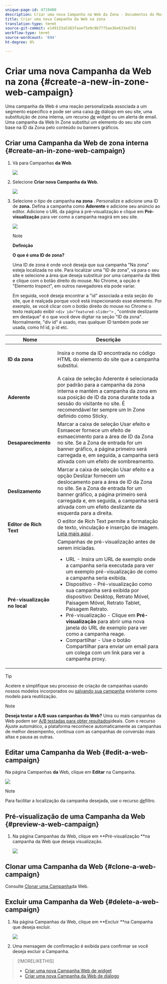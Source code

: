```yaml
---
unique-page-id: 4719400
description: Criar uma nova Campanha na Web da Zona - Documentos do Marketing - Documentação do produto
title: Criar uma nova Campanha da Web na zona
translation-type: tm+mt
source-git-commit: e149133a5383faaef5e9c9b7775ae36e633ed7b1
workflow-type: tm+mt
source-wordcount: '694'
ht-degree: 0%

---
```



# Criar uma nova Campanha da Web na zona {#create-a-new-in-zone-web-campaign}

Uma campanha da Web é uma reação personalizada associada a um segmento específico e pode ser uma caixa [de](create-a-new-dialog-web-campaign.md) diálogo em seu site, uma substituição de zona interna, um recurso [de](create-a-new-widget-web-campaign.md) widget ou um alerta de email. Uma campanha da Web In Zone substitui um elemento do seu site com base na ID da Zona pelo conteúdo ou banners gráficos.

## Criar uma Campanha da Web de zona interna {#create-an-in-zone-web-campaign}

1. Vá para Campanhas **da Web**.

   ![](assets/image2016-8-18-15-3a54-3a21.png)

1. Selecione **Criar nova Campanha da Web.**

   ![](assets/create-new-web-campaign-hand.png)

1. Selecione o tipo de campanha **na zona** . Personalize e adicione uma ID de **zona.** Defina a campanha como **Aderente** e adicione seu anúncio ao editor. Adicione o URL da página à pré-visualização e clique em **Pré-visualização** para ver como a campanha reagirá em seu site.

   ![](assets/new-3-1.png)

   >[!NOTE]
   >
   >**Definição**
   >
   >
   >**O que é uma ID de zona?**
   >
   >
   >Uma ID de zona é onde você deseja que sua campanha &quot;Na zona&quot; esteja localizada no site. Para localizar uma &quot;ID de zona&quot;, vá para o seu site e selecione a área que deseja substituir por uma campanha da Web e clique com o botão direito do mouse. No Chrome, a opção é &quot;Elemento Inspect&quot;, em outros navegadores ela pode variar.
   >
   >
   >Em seguida, você deseja encontrar a &quot;id&quot; associada a esta seção do site, que é realçada porque você está inspecionando esse elemento. Por exemplo, se você clicar com o botão direito do mouse no Chrome o texto realçado exibir `<div id="featured-slider">` , &quot;controle deslizante em destaque&quot; é o que você deve digitar na seção &quot;ID da zona&quot;. Normalmente, &quot;div id&quot; é usado, mas qualquer ID também pode ser usada, como h1 id, p id etc.

<table> 
 <thead> 
  <tr> 
   <th colspan="1" rowspan="1">Nome</th> 
   <th colspan="1" rowspan="1">Descrição</th> 
  </tr> 
 </thead> 
 <tbody> 
  <tr> 
   <td colspan="1" rowspan="1"><strong> ID da zona </strong></td> 
   <td colspan="1" rowspan="1"><p>Insira o nome da ID encontrada no código HTML do elemento do site que a campanha substitui.</p></td> 
  </tr> 
  <tr> 
   <td colspan="1" rowspan="1"><p><strong> Aderente </strong></p></td> 
   <td colspan="1" rowspan="1">A caixa de seleção Aderente é selecionada por padrão para a campanha da zona interna e mantém a campanha da zona em sua posição de ID da zona durante toda a sessão do visitante no site. É recomendável ter sempre um In Zone definido como Sticky.</td> 
  </tr> 
  <tr> 
   <td colspan="1" rowspan="1"><p><strong> Desaparecimento</strong> </p></td> 
   <td colspan="1" rowspan="1">Marcar a caixa de seleção Usar efeito e Esmaecer fornece um efeito de esmaecimento para a área de ID da Zona no site. Se a Zona de entrada for um banner gráfico, a página primeiro será carregada e, em seguida, a campanha será ativada com um efeito de sombreamento.</td> 
  </tr> 
  <tr> 
   <td colspan="1"><strong>Deslizamento</strong></td> 
   <td colspan="1">Marcar a caixa de seleção Usar efeito e a opção Deslizar fornecem um deslocamento para a área de ID da Zona no site. Se a Zona de entrada for um banner gráfico, a página primeiro será carregada e, em seguida, a campanha será ativada com um efeito deslizante da esquerda para a direita.</td> 
  </tr> 
  <tr> 
   <td colspan="1"><strong> Editor de Rich Text  </strong></td> 
   <td colspan="1">O editor de Rich Text permite a formatação de texto, vinculação e inserção de imagem. <a href="using-the-web-personalization-rich-text-editor.md">Leia mais aqui</a> .</td> 
  </tr> 
  <tr> 
   <td colspan="1"><strong> Pré-visualização no local   </strong></td> 
   <td colspan="1">Campanhas de pré-visualização antes de serem iniciadas. <br> 
    <ul> 
     <li> URL - Insira um URL de exemplo onde a campanha seria executada para ver um exemplo pré-visualização de como a campanha seria exibida.</li> 
     <li>Dispositivo - Pré-visualização como sua campanha será exibida por dispositivo: Desktop, Retrato Móvel, Paisagem Móvel, Retrato Tablet, Paisagem Retrato.</li> 
     <li> Pré-visualização - Clique em <strong>Pré-visualização</strong> para abrir uma nova janela do URL de exemplo para ver como a campanha reage.</li> 
     <li> Compartilhar - Use o botão Compartilhar para enviar um email para um colega com um link para ver a campanha proxy.</li> 
    </ul></td> 
  </tr> 
 </tbody> 
</table>

>[!TIP]
>
>Acelere e simplifique seu processo de criação de campanhas usando nossos modelos [](../../../product-docs/web-personalization/using-templates/using-templates-to-create-web-campaigns.md) incorporados ou [salvando sua campanha](../../../product-docs/web-personalization/using-templates/using-templates-to-create-web-campaigns.md) existente como modelo para reutilização.

>[!NOTE]
>
>**Deseja testar a A/B suas campanhas da Web?** Uma ou mais campanhas da Web podem ser [A/B testadas para obter resultados](ab-test-your-web-campaign.md)ideais. Com o recurso Ajuste automático, a plataforma reconhece automaticamente as campanhas de melhor desempenho, continua com as campanhas de conversão mais altas e pausa as outras.

## Editar uma Campanha da Web {#edit-a-web-campaign}

Na página Campanhas **da** Web, clique em **Editar** na Campanha.

![](assets/in-zone-web-campaign-edit.png)

>[!NOTE]
>
>Para facilitar a localização da campanha desejada, use o recurso [de](filter-web-campaigns.md)filtro.

## Pré-visualização de uma Campanha da Web {#preview-a-web-campaign}

1. Na página Campanhas da Web, clique em **Pré-visualização **na campanha da Web que deseja visualização.

   ![](assets/in-zone-web-campaign-preview.png)

## Clonar uma Campanha da Web {#clone-a-web-campaign}

Consulte [Clonar uma Campanha](clone-a-web-campaign.md)da Web.

## Excluir uma Campanha da Web {#delete-a-web-campaign}

1. Na página Campanhas da Web, clique em **Excluir **na Campanha que deseja excluir.

   ![](assets/in-zone-web-campaign-delete.png)

1. Uma mensagem de confirmação é exibida para confirmar se você deseja excluir a Campanha.

>[!MORELIKETHIS]
>
>* [Criar uma nova Campanha Web de widget](create-a-new-widget-web-campaign.md)
>* [Criar uma nova Campanha da Web de diálogo](create-a-new-dialog-web-campaign.md)

